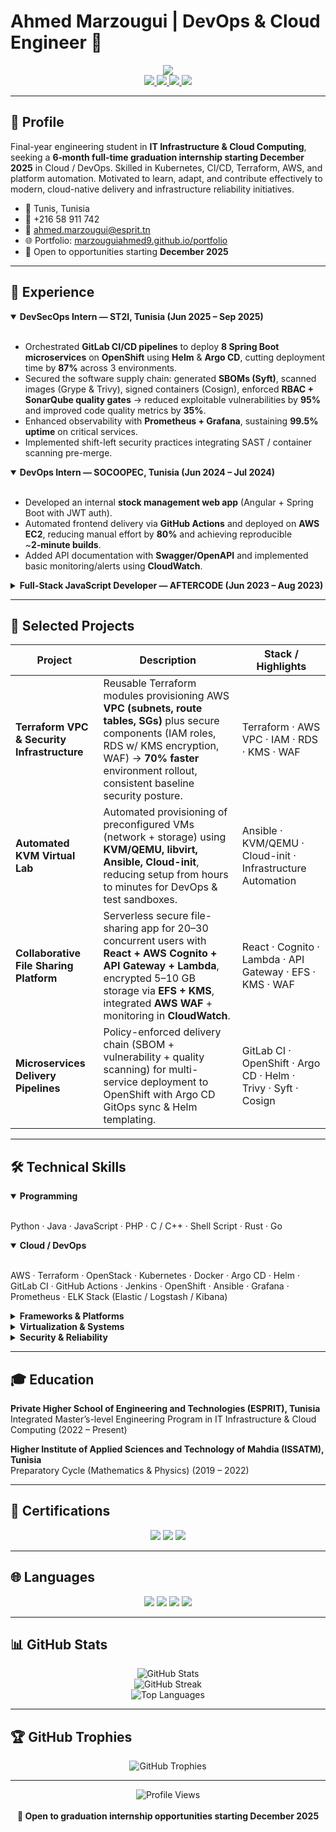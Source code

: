 # Ahmed Marzougui | DevOps & Cloud Engineer 🚀

<div align="center">
  <img src="https://readme-typing-svg.demolab.com/?lines=DevOps%20Engineer;Cloud%20%2F%20Platform%20Enthusiast;Cloud-Native%20%26%20Kubernetes;Infrastructure%20as%20Code%20%7C%20Automation&font=Fira%20Code&center=true&width=520&height=45&color=f75c7e&vCenter=true&size=22&pause=1000" />
  
  <br/>
  
  <a href="https://www.linkedin.com/in/ahmed-marzougui-cloud">
    <img src="https://img.shields.io/badge/LinkedIn-Ahmed%20Marzougui-0077B5?style=for-the-badge&logo=linkedin&logoColor=white" />
  </a>
  <a href="mailto:ahmed.marzougui@esprit.tn">
    <img src="https://img.shields.io/badge/Email-ahmed.marzougui%40esprit.tn-D14836?style=for-the-badge&logo=gmail&logoColor=white" />
  </a>
  <a href="https://marzouguiahmed9.github.io/portfolio">
    <img src="https://img.shields.io/badge/Portfolio-Live%20Site-0A66C2?style=for-the-badge&logo=firefox-browser&logoColor=white" />
  </a>
  <a href="https://github.com/MarzouguiAhmed9">
    <img src="https://img.shields.io/badge/GitHub-MarzouguiAhmed9-100000?style=for-the-badge&logo=github&logoColor=white" />
  </a>
</div>

---

## 👤 Profile

Final-year engineering student in **IT Infrastructure & Cloud Computing**, seeking a **6‑month full-time graduation internship starting December 2025** in Cloud / DevOps. Skilled in Kubernetes, CI/CD, Terraform, AWS, and platform automation. Motivated to learn, adapt, and contribute effectively to modern, cloud-native delivery and infrastructure reliability initiatives.

- 📍 Tunis, Tunisia  
- 📱 +216 58 911 742  
- 📧 ahmed.marzougui@esprit.tn  
- 🌐 Portfolio: [marzouguiahmed9.github.io/portfolio](https://marzouguiahmed9.github.io/portfolio)  
- 💼 Open to opportunities starting **December 2025**

---

## 💼 Experience

<details open>
<summary><b>DevSecOps Intern — ST2I, Tunisia (Jun 2025 – Sep 2025)</b></summary>
<br>

- Orchestrated **GitLab CI/CD pipelines** to deploy **8 Spring Boot microservices** on **OpenShift** using **Helm** & **Argo CD**, cutting deployment time by **87%** across 3 environments.  
- Secured the software supply chain: generated **SBOMs (Syft)**, scanned images (Grype & Trivy), signed containers (Cosign), enforced **RBAC + SonarQube quality gates** → reduced exploitable vulnerabilities by **95%** and improved code quality metrics by **35%**.  
- Enhanced observability with **Prometheus + Grafana**, sustaining **99.5% uptime** on critical services.  
- Implemented shift-left security practices integrating SAST / container scanning pre-merge.  
</details>

<details open>
<summary><b>DevOps Intern — SOCOOPEC, Tunisia (Jun 2024 – Jul 2024)</b></summary>
<br>

- Developed an internal **stock management web app** (Angular + Spring Boot with JWT auth).  
- Automated frontend delivery via **GitHub Actions** and deployed on **AWS EC2**, reducing manual effort by **80%** and achieving reproducible ~**2‑minute builds**.  
- Added API documentation with **Swagger/OpenAPI** and implemented basic monitoring/alerts using **CloudWatch**.  
</details>

<details>
<summary><b>Full-Stack JavaScript Developer — AFTERCODE (Jun 2023 – Aug 2023)</b></summary>
<br>

- Built interactive web interfaces with vanilla JavaScript, HTML, and CSS.  
- Enhanced responsiveness and UX using dynamic AJAX-based data loading patterns.  
</details>

---

## 🚀 Selected Projects

| Project | Description | Stack / Highlights |
|---------|-------------|--------------------|
| **Terraform VPC & Security Infrastructure** | Reusable Terraform modules provisioning AWS **VPC (subnets, route tables, SGs)** plus secure components (IAM roles, RDS w/ KMS encryption, WAF) → **70% faster** environment rollout, consistent baseline security posture. | Terraform · AWS VPC · IAM · RDS · KMS · WAF |
| **Automated KVM Virtual Lab** | Automated provisioning of preconfigured VMs (network + storage) using **KVM/QEMU, libvirt, Ansible, Cloud-init**, reducing setup from hours to minutes for DevOps & test sandboxes. | Ansible · KVM/QEMU · Cloud-init · Infrastructure Automation |
| **Collaborative File Sharing Platform** | Serverless secure file-sharing app for 20–30 concurrent users with **React + AWS Cognito + API Gateway + Lambda**, encrypted 5–10 GB storage via **EFS + KMS**, integrated **AWS WAF** + monitoring in **CloudWatch**. | React · Cognito · Lambda · API Gateway · EFS · KMS · WAF |
| **Microservices Delivery Pipelines** | Policy-enforced delivery chain (SBOM + vulnerability + quality scanning) for multi-service deployment to OpenShift with Argo CD GitOps sync & Helm templating. | GitLab CI · OpenShift · Argo CD · Helm · Trivy · Syft · Cosign |

---

## 🛠️ Technical Skills

<details open>
<summary><b>Programming</b></summary>
<br>

Python · Java · JavaScript · PHP · C / C++ · Shell Script · Rust · Go
</details>

<details open>
<summary><b>Cloud / DevOps</b></summary>
<br>

AWS · Terraform · OpenStack · Kubernetes · Docker · Argo CD · Helm · GitLab CI · GitHub Actions · Jenkins · OpenShift · Ansible · Grafana · Prometheus · ELK Stack (Elastic / Logstash / Kibana)
</details>

<details>
<summary><b>Frameworks & Platforms</b></summary>
<br>

Spring Boot · Angular · Symfony · .NET · React · Microservices Architecture · REST / JWT · Swagger / OpenAPI
</details>

<details>
<summary><b>Virtualization & Systems</b></summary>
<br>

QEMU/KVM · libvirt · Cloud-init · Linux System Administration · Container Image Hardening · RBAC & Policy
</details>

<details>
<summary><b>Security & Reliability</b></summary>
<br>

SBOM (Syft) · Vulnerability Scanning (Grype, Trivy) · Image Signing (Cosign) · CI/CD Quality Gates · RBAC · WAF · TLS / Certificates · Observability (Metrics / Dashboards / Alerts)
</details>

---

## 🎓 Education

**Private Higher School of Engineering and Technologies (ESPRIT), Tunisia**  
Integrated Master’s-level Engineering Program in IT Infrastructure & Cloud Computing (2022 – Present)

**Higher Institute of Applied Sciences and Technology of Mahdia (ISSATM), Tunisia**  
Preparatory Cycle (Mathematics & Physics) (2019 – 2022)

---

## 📜 Certifications

<div align="center">
  <img src="https://img.shields.io/badge/AWS-Academy%20Cloud%20Foundations-FF9900?style=for-the-badge&logo=amazon-aws&logoColor=white" />
  <img src="https://img.shields.io/badge/Terraform-Basics-5835CC?style=for-the-badge&logo=terraform&logoColor=white" />
  <img src="https://img.shields.io/badge/JavaScript-Programming%20Fundamentals-F7DF1E?style=for-the-badge&logo=javascript&logoColor=black" />
</div>

---

## 🌐 Languages

<div align="center">
  <img src="https://img.shields.io/badge/Arabic-C2-blue?style=for-the-badge" />
  <img src="https://img.shields.io/badge/French-B2-blue?style=for-the-badge" />
  <img src="https://img.shields.io/badge/English-B2-blue?style=for-the-badge" />
  <img src="https://img.shields.io/badge/German-A2-blue?style=for-the-badge" />
</div>

---

## 📊 GitHub Stats

<div align="center">
  <img src="https://github-readme-stats.vercel.app/api?username=MarzouguiAhmed9&theme=tokyonight&hide_border=true&include_all_commits=true&count_private=true" alt="GitHub Stats" />
  <br/>
  <img src="https://github-readme-streak-stats.herokuapp.com/?user=MarzouguiAhmed9&theme=tokyonight&hide_border=true" alt="GitHub Streak" />
  <br/>
  <img src="https://github-readme-stats.vercel.app/api/top-langs/?username=MarzouguiAhmed9&theme=tokyonight&hide_border=true&layout=compact" alt="Top Languages" />
</div>

---

## 🏆 GitHub Trophies

<div align="center">
  <img src="https://github-profile-trophy.vercel.app/?username=MarzouguiAhmed9&theme=algolia&no-frame=true&column=7" alt="GitHub Trophies" />
</div>

---

<div align="center">
  <img src="https://komarev.com/ghpvc/?username=MarzouguiAhmed9&label=Profile%20views&color=0e75b6&style=flat" alt="Profile Views" />
  <br/><br/>
  <b>💼 Open to graduation internship opportunities starting December 2025</b>
</div>

